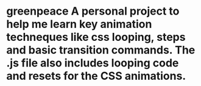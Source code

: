 # greenpeace A personal project to help me learn key animation techneques like css looping, steps and basic transition commands. The .js file also includes looping code and resets for the CSS animations.
